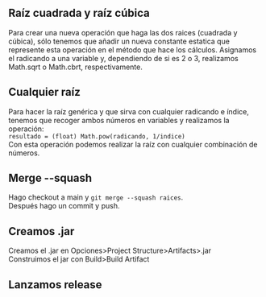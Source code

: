 ## Raíz cuadrada y raíz cúbica
Para crear una nueva operación que haga las dos raices (cuadrada y cúbica), sólo tenemos que añadir un nueva constante estatica que represente esta operación en el método que hace los cálculos.
Asignamos el radicando a una variable y, dependiendo de si es 2 o 3, realizamos Math.sqrt o Math.cbrt, respectivamente.


## Cualquier raíz
Para hacer la raíz genérica y que sirva con cualquier radicando e índice, tenemos que recoger ambos números en variables y realizamos la operación: \
```resultado = (float) Math.pow(radicando, 1/indice)``` \
Con esta operación podemos realizar la raíz con cualquier combinación de números.

## Merge --squash
Hago checkout a main y ```git merge --squash raices```. \
Después hago un commit y push.

## Creamos .jar
Creamos el .jar en Opciones>Project Structure>Artifacts>.jar \
Construimos el jar con Build>Build Artifact

## Lanzamos release
